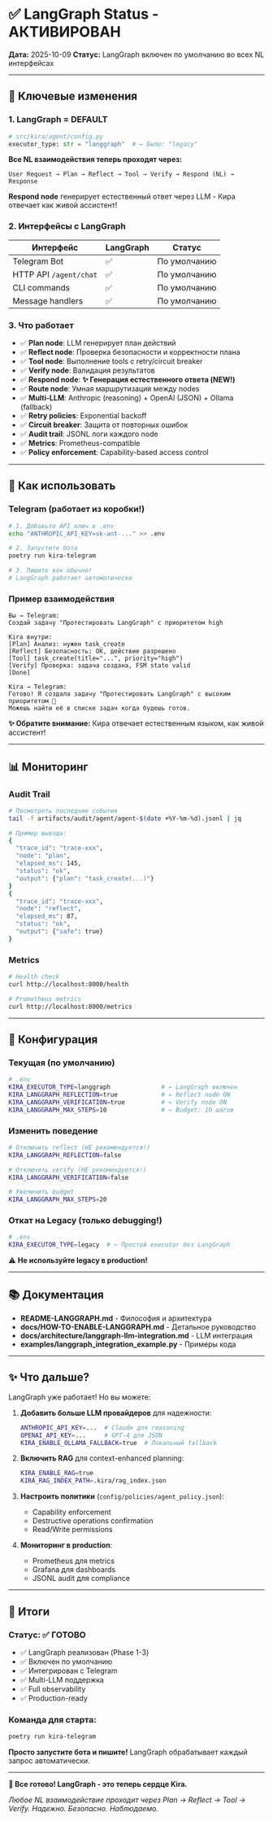 # ✅ LangGraph Status - АКТИВИРОВАН

**Дата:** 2025-10-09
**Статус:** LangGraph включен по умолчанию во всех NL интерфейсах

---

## 🎯 Ключевые изменения

### 1. LangGraph = DEFAULT

```python
# src/kira/agent/config.py
executor_type: str = "langgraph"  # ← Было: "legacy"
```

**Все NL взаимодействия теперь проходят через:**
```
User Request → Plan → Reflect → Tool → Verify → Respond (NL) → Response
```

**Respond node** генерирует естественный ответ через LLM - Кира отвечает как живой ассистент!

### 2. Интерфейсы с LangGraph

| Интерфейс | LangGraph | Статус |
|-----------|-----------|--------|
| Telegram Bot | ✅ | По умолчанию |
| HTTP API `/agent/chat` | ✅ | По умолчанию |
| CLI commands | ✅ | По умолчанию |
| Message handlers | ✅ | По умолчанию |

### 3. Что работает

- ✅ **Plan node**: LLM генерирует план действий
- ✅ **Reflect node**: Проверка безопасности и корректности плана
- ✅ **Tool node**: Выполнение tools с retry/circuit breaker
- ✅ **Verify node**: Валидация результатов
- ✅ **Respond node**: **✨ Генерация естественного ответа (NEW!)**
- ✅ **Route node**: Умная маршрутизация между nodes
- ✅ **Multi-LLM**: Anthropic (reasoning) + OpenAI (JSON) + Ollama (fallback)
- ✅ **Retry policies**: Exponential backoff
- ✅ **Circuit breaker**: Защита от повторных ошибок
- ✅ **Audit trail**: JSONL логи каждого node
- ✅ **Metrics**: Prometheus-compatible
- ✅ **Policy enforcement**: Capability-based access control

---

## 🚀 Как использовать

### Telegram (работает из коробки!)

```bash
# 1. Добавьте API ключ в .env
echo "ANTHROPIC_API_KEY=sk-ant-..." >> .env

# 2. Запустите бота
poetry run kira-telegram

# 3. Пишите как обычно!
# LangGraph работает автоматически
```

### Пример взаимодействия

```
Вы → Telegram:
Создай задачу "Протестировать LangGraph" с приоритетом high

Kira внутри:
[Plan] Анализ: нужен task_create
[Reflect] Безопасность: OK, действие разрешено
[Tool] task_create(title="...", priority="high")
[Verify] Проверка: задача создана, FSM state valid
[Done]

Kira → Telegram:
Готово! Я создала задачу "Протестировать LangGraph" с высоким приоритетом 🎯
Можешь найти её в списке задач когда будешь готов.
```

**✨ Обратите внимание:** Кира отвечает естественным языком, как живой ассистент!

---

## 📊 Мониторинг

### Audit Trail

```bash
# Посмотреть последние события
tail -f artifacts/audit/agent/agent-$(date +%Y-%m-%d).jsonl | jq

# Пример вывода:
{
  "trace_id": "trace-xxx",
  "node": "plan",
  "elapsed_ms": 145,
  "status": "ok",
  "output": {"plan": "task_create(...)"}
}
{
  "trace_id": "trace-xxx",
  "node": "reflect",
  "elapsed_ms": 87,
  "status": "ok",
  "output": {"safe": true}
}
```

### Metrics

```bash
# Health check
curl http://localhost:8000/health

# Prometheus metrics
curl http://localhost:8000/metrics
```

---

## 🔧 Конфигурация

### Текущая (по умолчанию)

```bash
# .env
KIRA_EXECUTOR_TYPE=langgraph              # ← LangGraph включен
KIRA_LANGGRAPH_REFLECTION=true            # ← Reflect node ON
KIRA_LANGGRAPH_VERIFICATION=true          # ← Verify node ON
KIRA_LANGGRAPH_MAX_STEPS=10               # ← Budget: 10 шагов
```

### Изменить поведение

```bash
# Отключить reflect (НЕ рекомендуется!)
KIRA_LANGGRAPH_REFLECTION=false

# Отключить verify (НЕ рекомендуется!)
KIRA_LANGGRAPH_VERIFICATION=false

# Увеличить budget
KIRA_LANGGRAPH_MAX_STEPS=20
```

### Откат на Legacy (только debugging!)

```bash
# .env
KIRA_EXECUTOR_TYPE=legacy  # ← Простой executor без LangGraph
```

⚠️ **Не используйте legacy в production!**

---

## 📚 Документация

- **README-LANGGRAPH.md** - Философия и архитектура
- **docs/HOW-TO-ENABLE-LANGGRAPH.md** - Детальное руководство
- **docs/architecture/langgraph-llm-integration.md** - LLM интеграция
- **examples/langgraph_integration_example.py** - Примеры кода

---

## ✨ Что дальше?

LangGraph уже работает! Но вы можете:

1. **Добавить больше LLM провайдеров** для надежности:
   ```bash
   ANTHROPIC_API_KEY=...  # Claude для reasoning
   OPENAI_API_KEY=...     # GPT-4 для JSON
   KIRA_ENABLE_OLLAMA_FALLBACK=true  # Локальный fallback
   ```

2. **Включить RAG** для context-enhanced planning:
   ```bash
   KIRA_ENABLE_RAG=true
   KIRA_RAG_INDEX_PATH=.kira/rag_index.json
   ```

3. **Настроить политики** (`config/policies/agent_policy.json`):
   - Capability enforcement
   - Destructive operations confirmation
   - Read/Write permissions

4. **Мониторинг в production**:
   - Prometheus для metrics
   - Grafana для dashboards
   - JSONL audit для compliance

---

## 🎉 Итоги

### Статус: ✅ ГОТОВО

- ✅ LangGraph реализован (Phase 1-3)
- ✅ Включен по умолчанию
- ✅ Интегрирован с Telegram
- ✅ Multi-LLM поддержка
- ✅ Full observability
- ✅ Production-ready

### Команда для старта:

```bash
poetry run kira-telegram
```

**Просто запустите бота и пишите!**
LangGraph обрабатывает каждый запрос автоматически.

---

**🚀 Все готово! LangGraph - это теперь сердце Kira.**

*Любое NL взаимодействие проходит через Plan → Reflect → Tool → Verify.*
*Надежно. Безопасно. Наблюдаемо.*

